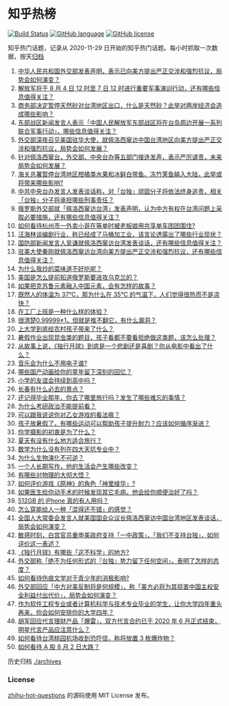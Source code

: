 # 知乎热榜
[![Build Status](https://github.com/ToWeLong/zhihu-hot-questions/workflows/CI/badge.svg)](https://github.com/ToWeLong/zhihu-hot-questions/actions)
[![GitHub language](https://img.shields.io/badge/language-golang-orange.svg)](https://golang.org/)
[![GitHub license](https://img.shields.io/github/license/ToWeLong/zhihu-hot-questions)](https://github.com/ToWeLong/zhihu-hot-questions/blob/main/LICENSE)

知乎热门话题，记录从 2020-11-29 日开始的知乎热门话题。每小时抓取一次数据，按天[归档](./archives)

<!-- BEGIN -->

1. [中华人民共和国外交部发表声明，表示已向美方提出严正交涉和强烈抗议，局势会如何演变？](https://www.zhihu.com/question/546646500)
1. [解放军将于 8 月 4 日 12 时至 7 日 12 时进行重要军事演训行动，还有哪些信息值得关注？](https://www.zhihu.com/question/546647347)
1. [商务部决定暂停天然砂对台湾地区出口，什么是天然砂？此举对两岸经济会造成哪些影响？](https://www.zhihu.com/question/546684002)
1. [东部战区新闻发言人表示「中国人民解放军东部战区将在台岛周边开展一系列联合军事行动」，哪些信息值得关注？](https://www.zhihu.com/question/546650614)
1. [外交部深夜召见美国驻华大使，就佩洛西窜访中国台湾地区向美方提出严正交涉和强烈抗议，局势会如何发展？](https://www.zhihu.com/question/546682053)
1. [针对佩洛西窜台，外交部、中央台办等五部门接连发声，表示严厉谴责，未来局势会如何发展？](https://www.zhihu.com/question/546655846)
1. [海关总署暂停台湾地区柑橘类水果和冰鲜白带鱼、冻竹荚鱼输入大陆，此举或将带来哪些影响?](https://www.zhihu.com/question/546688709)
1. [中共中央台办发言人发表谈话称，对「台独」顽固分子将依法终身追责，相关「台独」分子将承担哪些刑事责任？](https://www.zhihu.com/question/546684419)
1. [俄罗斯外交部就「佩洛西窜访台湾」发表声明，认为中方有权在台湾问题上采取必要措施，还有哪些信息值得关注？](https://www.zhihu.com/question/546695190)
1. [如何看待杭州市一外卖小哥在等单时被老板娘用共享单车团团围住?](https://www.zhihu.com/question/546050501)
1. [汪海林谈编剧行业，称已经成了马桶加工业，该言论透露出了哪些行业现状？](https://www.zhihu.com/question/545728401)
1. [国防部新闻发言人吴谦就佩洛西窜访台湾发表谈话，还有哪些信息值得关注？](https://www.zhihu.com/question/546650263)
1. [驻美大使秦刚就佩洛西窜访台湾向美方提出严正交涉和强烈抗议，还有哪些信息值得关注？](https://www.zhihu.com/question/546683080)
1. [为什么我炒的菜味道不好吃呢？](https://www.zhihu.com/question/542483588)
1. [美国是怎么提前知道俄罗斯要进攻乌克兰的？](https://www.zhihu.com/question/527116902)
1. [如果把克苏鲁元素融入中国元素，会有怎样的故事？](https://www.zhihu.com/question/379416064)
1. [既然人的体温为 37℃，那为什么在 35℃ 的气温下，人们觉得很热而不是凉快？](https://www.zhihu.com/question/546132320)
1. [在工厂上班是一种什么样的体验？](https://www.zhihu.com/question/348434653)
1. [很清楚0.99999≠1，但就是推不翻它，有什么漏洞？](https://www.zhihu.com/question/339712658)
1. [上大学到底给农村孩子带来了什么？](https://www.zhihu.com/question/516739474)
1. [暑假作业出现昆虫类的题目，孩子看都不要看拒绝做这类题，该怎么处理？](https://www.zhihu.com/question/543509390)
1. [从故事上说，《独行月球》到底是一个悲剧还是喜剧？你从电影中看出了什么？](https://www.zhihu.com/question/546363927)
1. [音乐会为什么不用电子谱?](https://www.zhihu.com/question/545791002)
1. [哪些国产动画给你的童年留下深刻的回忆？](https://www.zhihu.com/question/546534331)
1. [小学的友谊会持续到高中吗？](https://www.zhihu.com/question/546682809)
1. [长春有什么必去的景点？](https://www.zhihu.com/question/54173956)
1. [还记得毕业那年，你去了哪里旅行吗？发生了哪些难忘的事情？](https://www.zhihu.com/question/541678990)
1. [为什么考研政治不能提前看？](https://www.zhihu.com/question/375997118)
1. [可以跟我说说你对乙女游戏的看法嘛？](https://www.zhihu.com/question/526553812)
1. [孩子放暑假了，有哪些运动可以帮助孩子提升耐力？应该如何循序渐进？](https://www.zhihu.com/question/472236660)
1. [你学摄影的初衷是为了什么？](https://www.zhihu.com/question/543476031)
1. [夏天有没有什么地方适合旅行？](https://www.zhihu.com/question/543084464)
1. [数学为什么没有列在四大天坑专业中？](https://www.zhihu.com/question/431174381)
1. [为什么生物演化不可逆？](https://www.zhihu.com/question/546145064)
1. [一个人长期写作，他的生活会产生哪些改变？](https://www.zhihu.com/question/266637698)
1. [有哪些对物理的大彻大悟？](https://www.zhihu.com/question/544774028)
1. [如何评价游戏《原神》的角色「神里绫华」?](https://www.zhihu.com/question/460066364)
1. [如果医生给你动手术的时候发现其它毛病，他会给你顺便治好了吗？](https://www.zhihu.com/question/412278188)
1. [512GB 的 iPhone 真的有人用吗？](https://www.zhihu.com/question/294456939)
1. [怎么穿能给人一种「混得还不错」的感觉？](https://www.zhihu.com/question/532089846)
1. [全国人大常委会发言人就美国国会众议长佩洛西窜访中国台湾地区发表谈话，局势会如何演变？](https://www.zhihu.com/question/546647467)
1. [敏感时刻，白宫官员重申美政府支持「一中政策」，「我们不支持台独」，如何评价这一表述？](https://www.zhihu.com/question/546528914)
1. [《独行月球》有哪些「这不科学」的地方?](https://www.zhihu.com/question/546088047)
1. [外交部称「绝不为任何形式的『台独』势力留下任何空间」，表明了怎样的态度？](https://www.zhihu.com/question/546590728)
1. [如何看待伤痕文学对于青少年的消极影响?](https://www.zhihu.com/question/52685561)
1. [外交部回应「中方对美反制将是何规模」，称「美方必将为其损害中国主权安全利益付出代价」，局势会如何演变？](https://www.zhihu.com/question/546587242)
1. [作为软件工程专业或者计算机科学与技术专业毕业的学生，让你大学四年重头再来，你会如何安排你的大学四年？](https://www.zhihu.com/question/426053091)
1. [胡军回应代言理财产品「爆雷」，双方代言合约已于 2020 年 6 月正式结束，明星代言产品应注意什么？](https://www.zhihu.com/question/546425644)
1. [如何看待台湾桃园机场收到恐吓信，称将放置 3 枚爆炸物？](https://www.zhihu.com/question/546572973)
1. [如何看待 A 股 8 月 2 日大跌？](https://www.zhihu.com/question/546507040)

<!-- END -->

历史归档 [./archives](./archives)


### License
[zhihu-hot-questions](https://github.com/towelong/zhihu-hot-questions) 的源码使用 MIT License 发布。